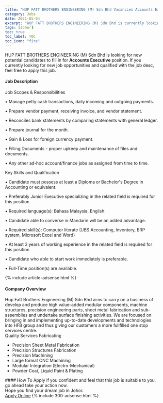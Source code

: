 ```yaml
---
title: "HUP FATT BROTHERS ENGINEERING (M) Sdn Bhd Vacancies Accounts Executive" 
category: Jobs 
date: 2021-05-04 
excerpt: "HUP FATT BROTHERS ENGINEERING (M) Sdn Bhd is currently looking for suitable person to fill in the Accounts Executive which based in Johor" 
tags: [Johor] 
toc: true 
toc_label: TOC 
toc_icon: "fire" 
--- 
```


<p>HUP FATT BROTHERS ENGINEERING (M) Sdn Bhd is looking for new potential candidates to fill in for <b>Accounts Executive</b> position. If you currently looking for new job opportunities and qualified with the job desc, feel free to apply this job.
</p><div><div><h4>Job Description</h4></div><div><div><span><div><p>Job Scopes &amp; Responsibilities</p><p>&#8226; Manage petty cash transactions, daily incoming and outgoing payments.</p><p>&#8226; Prepare vendor payment, receiving invoice, and vendor statement.</p><p>&#8226; Reconciles bank statements by comparing statements with general ledger.</p><p>&#8226; Prepare journal for the month.</p><p>&#8226; Gain &amp; Loss for foreign currency payment.</p><p>&#8226; Filling Documents - proper upkeep and maintenance of files and documents.</p><p>&#8226; Any other ad-hoc account/finance jobs as assigned from time to time.</p><p>Key Skills and Qualification</p><p>&#8226; Candidate must possess at least a Diploma or Bachelor's Degree in Accounting or equivalent.</p><p>&#8226; Preferably Junior Executive specializing in the related field is required for this position.</p><p>&#8226; Required language(s): Bahasa Malaysia, English</p><p>&#8226; Candidate able to converse in Mandarin will be an added advantage.</p><p>&#8226; Required skill(s): Computer literate (UBS Accounting, Inventory, ERP system, Microsoft Excel and Word)</p><p>&#8226; At least 3 years of working experience in the related field is required for this position.</p><p>&#8226; Candidate who able to start work immediately is preferable.</p><p>&#8226; Full-Time position(s) are available.</p></div></span></div></div></div> 
{% include article-adsense.html %} 
<div><div><h4>Company Overview</h4></div><div><div><span><div><div>
	Hup Fatt Brothers Engineering (M) Sdn Bhd aims to carry on a business of develop and produce high value-added modular components, machine structures, precision engineering parts, sheet metal fabrication and sub-assemblies and undertake surface finishing activities.&#160;We are focused on bringing in and implementing up-to-date developments and technologies into HFB group and thus giving our customers a more fullfilled one stop services centre.</div>
<div>
	Quality Services Fabricating
	<ul>
<li>
			Precision Sheet Metal Fabrication</li>
<li>
			Precision Structures Fabrication</li>
<li>
			Precision Machining</li>
<li>
			Large format CNC Machining</li>
<li>
			Modular Integration (Electro-Mechanical)</li>
<li>
			Powder Coat, Liquid Paint &amp; Plating</li>
</ul>
</div></div></span></div></div></div> 
#### How To Apply 
If you confident and feel that this job is suitable to you, go ahead take your action now. <br/> 
Hope you find your dream job in Johor. <br/> 
<a href="https://www.jobstreet.com.my/en/job/accounts-executive-4556662?jobId=jobstreet-my-job-4556662&" class="btn btn--info" target="_blank" rel="nofollow noopenner">Apply Online</a> 
{% include 300-adsense.html %} 